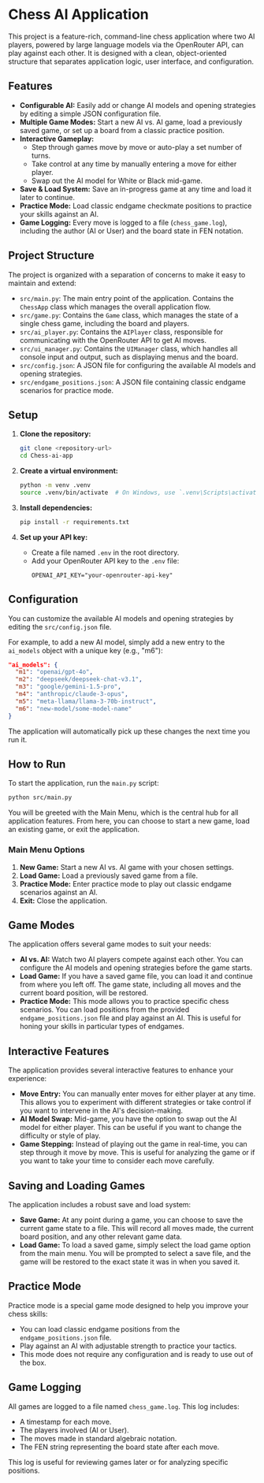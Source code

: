 # Chess AI Application

This project is a feature-rich, command-line chess application where two AI players, powered by large language models via the OpenRouter API, can play against each other. It is designed with a clean, object-oriented structure that separates application logic, user interface, and configuration.

## Features

*   **Configurable AI:** Easily add or change AI models and opening strategies by editing a simple JSON configuration file.
*   **Multiple Game Modes:** Start a new AI vs. AI game, load a previously saved game, or set up a board from a classic practice position.
*   **Interactive Gameplay:**
    *   Step through games move by move or auto-play a set number of turns.
    *   Take control at any time by manually entering a move for either player.
    *   Swap out the AI model for White or Black mid-game.
*   **Save & Load System:** Save an in-progress game at any time and load it later to continue.
*   **Practice Mode:** Load classic endgame checkmate positions to practice your skills against an AI.
*   **Game Logging:** Every move is logged to a file (`chess_game.log`), including the author (AI or User) and the board state in FEN notation.

## Project Structure

The project is organized with a separation of concerns to make it easy to maintain and extend:

*   `src/main.py`: The main entry point of the application. Contains the `ChessApp` class which manages the overall application flow.
*   `src/game.py`: Contains the `Game` class, which manages the state of a single chess game, including the board and players.
*   `src/ai_player.py`: Contains the `AIPlayer` class, responsible for communicating with the OpenRouter API to get AI moves.
*   `src/ui_manager.py`: Contains the `UIManager` class, which handles all console input and output, such as displaying menus and the board.
*   `src/config.json`: A JSON file for configuring the available AI models and opening strategies.
*   `src/endgame_positions.json`: A JSON file containing classic endgame scenarios for practice mode.

## Setup

1.  **Clone the repository:**
    ```bash
    git clone <repository-url>
    cd Chess-ai-app
    ```

2.  **Create a virtual environment:**
    ```bash
    python -m venv .venv
    source .venv/bin/activate  # On Windows, use `.venv\Scripts\activate`
    ```

3.  **Install dependencies:**
    ```bash
    pip install -r requirements.txt
    ```

4.  **Set up your API key:**
    *   Create a file named `.env` in the root directory.
    *   Add your OpenRouter API key to the `.env` file:
        ```
        OPENAI_API_KEY="your-openrouter-api-key"
        ```

## Configuration

You can customize the available AI models and opening strategies by editing the `src/config.json` file.

For example, to add a new AI model, simply add a new entry to the `ai_models` object with a unique key (e.g., "m6"):

```json
"ai_models": {
  "m1": "openai/gpt-4o",
  "m2": "deepseek/deepseek-chat-v3.1",
  "m3": "google/gemini-1.5-pro",
  "m4": "anthropic/claude-3-opus",
  "m5": "meta-llama/llama-3-70b-instruct",
  "m6": "new-model/some-model-name"
}
```

The application will automatically pick up these changes the next time you run it.

## How to Run

To start the application, run the `main.py` script:

```bash
python src/main.py
```

You will be greeted with the Main Menu, which is the central hub for all application features. From here, you can choose to start a new game, load an existing game, or exit the application.

### Main Menu Options

1.  **New Game:** Start a new AI vs. AI game with your chosen settings.
2.  **Load Game:** Load a previously saved game from a file.
3.  **Practice Mode:** Enter practice mode to play out classic endgame scenarios against an AI.
4.  **Exit:** Close the application.

## Game Modes

The application offers several game modes to suit your needs:

*   **AI vs. AI:** Watch two AI players compete against each other. You can configure the AI models and opening strategies before the game starts.
*   **Load Game:** If you have a saved game file, you can load it and continue from where you left off. The game state, including all moves and the current board position, will be restored.
*   **Practice Mode:** This mode allows you to practice specific chess scenarios. You can load positions from the provided `endgame_positions.json` file and play against an AI. This is useful for honing your skills in particular types of endgames.

## Interactive Features

The application provides several interactive features to enhance your experience:

*   **Move Entry:** You can manually enter moves for either player at any time. This allows you to experiment with different strategies or take control if you want to intervene in the AI's decision-making.
*   **AI Model Swap:** Mid-game, you have the option to swap out the AI model for either player. This can be useful if you want to change the difficulty or style of play.
*   **Game Stepping:** Instead of playing out the game in real-time, you can step through it move by move. This is useful for analyzing the game or if you want to take your time to consider each move carefully.

## Saving and Loading Games

The application includes a robust save and load system:

*   **Save Game:** At any point during a game, you can choose to save the current game state to a file. This will record all moves made, the current board position, and any other relevant game data.
*   **Load Game:** To load a saved game, simply select the load game option from the main menu. You will be prompted to select a save file, and the game will be restored to the exact state it was in when you saved it.

## Practice Mode

Practice mode is a special game mode designed to help you improve your chess skills:

*   You can load classic endgame positions from the `endgame_positions.json` file.
*   Play against an AI with adjustable strength to practice your tactics.
*   This mode does not require any configuration and is ready to use out of the box.

## Game Logging

All games are logged to a file named `chess_game.log`. This log includes:

*   A timestamp for each move.
*   The players involved (AI or User).
*   The moves made in standard algebraic notation.
*   The FEN string representing the board state after each move.

This log is useful for reviewing games later or for analyzing specific positions.
